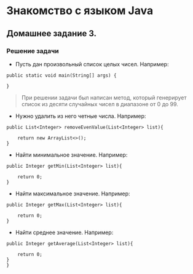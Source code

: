 # Знакомство с языком Java

## Домашнее задание 3.

### Решение задачи

* Пусть дан произвольный список целых чисел. Например:
```
public static void main(String[] args) {

}  
```
> При решении задачи был написан метод, который генерирует список из десяти случайных чисел в диапазоне от 0 до 99.

* Нужно удалить из него четные числа. Например:
```
public List<Integer> removeEvenValue(List<Integer> list){

    return new ArrayList<>();
}
```

* Найти минимальное значение. Например:
```
public Integer getMin(List<Integer> list){

    return 0;
}
```

* Найти максимальное значение. Например:
```
public Integer getMax(List<Integer> list){

    return 0;
}
```

* Найти среднее значение. Например:
```
public Integer getAverage(List<Integer> list){

    return 0;
}
}
```
